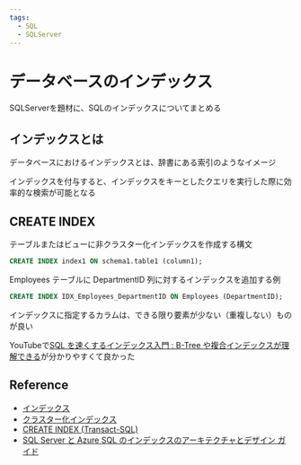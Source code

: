 ```yaml
---
tags:
  - SQL
  - SQLServer
---
```


# データベースのインデックス

SQLServerを題材に、SQLのインデックスについてまとめる

## インデックスとは

データベースにおけるインデックスとは、辞書にある索引のようなイメージ

インデックスを付与すると、インデックスをキーとしたクエリを実行した際に効率的な検索が可能となる

## CREATE INDEX
テーブルまたはビューに非クラスター化インデックスを作成する構文
```sql
CREATE INDEX index1 ON schema1.table1 (column1);
```

Employees テーブルに DepartmentID 列に対するインデックスを追加する例
```sql
CREATE INDEX IDX_Employees_DepartmentID ON Employees (DepartmentID);
```

インデックスに指定するカラムは、できる限り要素が少ない（重複しない）ものが良い

YouTubeで[SQL を速くするインデックス入門 : B-Tree や複合インデックスが理解できる](https://www.youtube.com/live/OsIxUT7D728?si=bp3CErlbZT29q2uw)が分かりやすくて良かった

## Reference
- [インデックス](https://learn.microsoft.com/ja-jp/sql/relational-databases/indexes/indexes?view=sql-server-ver16&source=recommendations)
- [クラスター化インデックス](https://learn.microsoft.com/ja-jp/sql/t-sql/statements/create-index-transact-sql?view=sql-server-ver16#clustered-indexes)
- [CREATE INDEX (Transact-SQL)](https://learn.microsoft.com/ja-jp/sql/t-sql/statements/create-index-transact-sql?view=sql-server-ver16)
- [SQL Server と Azure SQL のインデックスのアーキテクチャとデザイン ガイド](https://learn.microsoft.com/ja-jp/sql/relational-databases/sql-server-index-design-guide?view=sql-server-ver16)